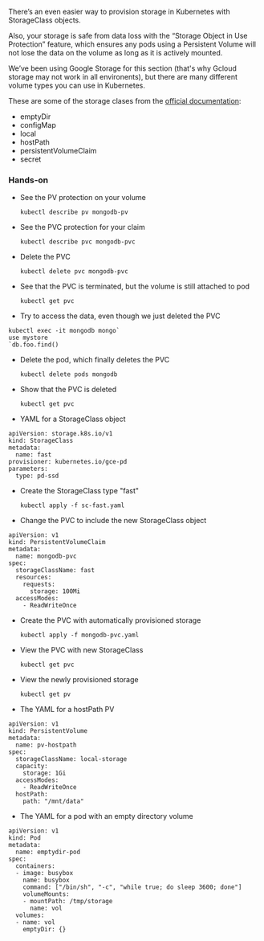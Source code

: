There’s an even easier way to provision storage in Kubernetes with StorageClass objects. 

Also, your storage is safe from data loss with the “Storage Object in Use Protection” feature, which ensures any pods using a Persistent Volume will not lose the data on the volume as long as it is actively mounted. 

We’ve been using Google Storage for this section (that's why Gcloud storage may not work in all environents), but there are many different volume types you can use in Kubernetes. 

These are some of the storage clases from the [official documentation](https://kubernetes.io/docs/concepts/storage/volumes/#types-of-volumes):

* emptyDir
* configMap
* local
* hostPath
* persistentVolumeClaim
* secret

### Hands-on

* See the PV protection on your volume

  `kubectl describe pv mongodb-pv`

* See the PVC protection for your claim

  `kubectl describe pvc mongodb-pvc`

* Delete the PVC

  `kubectl delete pvc mongodb-pvc`

* See that the PVC is terminated, but the volume is still attached to pod

  `kubectl get pvc`

* Try to access the data, even though we just deleted the PVC

```
kubectl exec -it mongodb mongo`
use mystore
`db.foo.find()
```

* Delete the pod, which finally deletes the PVC

  `kubectl delete pods mongodb`

* Show that the PVC is deleted

  `kubectl get pvc`

* YAML for a StorageClass object
  
```
apiVersion: storage.k8s.io/v1
kind: StorageClass
metadata:
  name: fast
provisioner: kubernetes.io/gce-pd
parameters:
  type: pd-ssd
```

* Create the StorageClass type "fast"

  `kubectl apply -f sc-fast.yaml`

* Change the PVC to include the new StorageClass object
  
```
apiVersion: v1
kind: PersistentVolumeClaim
metadata:
  name: mongodb-pvc 
spec:
  storageClassName: fast
  resources:
    requests:
      storage: 100Mi
  accessModes:
    - ReadWriteOnce
```

* Create the PVC with automatically provisioned storage

  `kubectl apply -f mongodb-pvc.yaml`

* View the PVC with new StorageClass

  `kubectl get pvc`

* View the newly provisioned storage

  `kubectl get pv`

* The YAML for a hostPath PV
  
```
apiVersion: v1
kind: PersistentVolume
metadata:
  name: pv-hostpath
spec:
  storageClassName: local-storage
  capacity:
    storage: 1Gi
  accessModes:
    - ReadWriteOnce
  hostPath:
    path: "/mnt/data"
```

* The YAML for a pod with an empty directory volume
  
```
apiVersion: v1
kind: Pod
metadata:
  name: emptydir-pod
spec:
  containers:
  - image: busybox
    name: busybox
    command: ["/bin/sh", "-c", "while true; do sleep 3600; done"]
    volumeMounts:
    - mountPath: /tmp/storage
      name: vol
  volumes:
  - name: vol
    emptyDir: {}
```